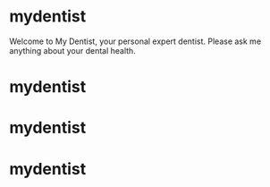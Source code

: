 # mydentist
Welcome to My Dentist, your personal expert dentist. Please ask me anything about your dental health.
# mydentist
# mydentist
# mydentist
